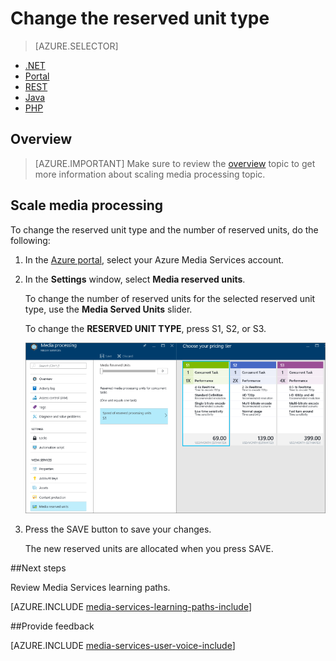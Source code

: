 <properties
	pageTitle=" Scale Media Processing using the Azure portal | Microsoft Azure"
	description="This tutorial walks you through the steps of scaling Media Processing using the Azure portal."
	services="media-services"
	documentationCenter=""
	authors="Juliako"
	manager="erikre"
	editor=""/>

<tags
	ms.service="media-services"
	ms.workload="media"
	ms.tgt_pltfrm="na"
	ms.devlang="na"
	ms.topic="article"
	ms.date="10/24/2016"
	ms.author="juliako"/>

# Change the reserved unit type

> [AZURE.SELECTOR]
- [.NET](media-services-dotnet-encoding-units.md)
- [Portal](media-services-portal-scale-media-processing.md)
- [REST](https://msdn.microsoft.com/library/azure/dn859236.aspx)
- [Java](https://github.com/southworkscom/azure-sdk-for-media-services-java-samples)
- [PHP](https://github.com/Azure/azure-sdk-for-php/tree/master/examples/MediaServices)

## Overview

>[AZURE.IMPORTANT] Make sure to review the [overview](media-services-scale-media-processing-overview.md) topic to get more information about scaling media processing topic.

## Scale media processing

To change the reserved unit type and the number of reserved units, do the following:

1. In the [Azure portal](https://portal.azure.com/), select your Azure Media Services account.

2. In the **Settings** window, select **Media reserved units**.

	To change the number of reserved units for the selected reserved unit type, use the **Media Served Units** slider.

	To change the **RESERVED UNIT TYPE**, press S1, S2, or S3.

	![Processors page](./media/media-services-portal-scale-media-processing/media-services-scale-media-processing.png)

3. Press the SAVE button to save your changes.

	The new reserved units are allocated when you press SAVE.

##Next steps

Review Media Services learning paths.

[AZURE.INCLUDE [media-services-learning-paths-include](../../includes/media-services-learning-paths-include.md)]

##Provide feedback

[AZURE.INCLUDE [media-services-user-voice-include](../../includes/media-services-user-voice-include.md)]


